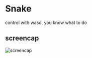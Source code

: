 # Snake

control with wasd, you know what to do

## screencap
![screencap](https://user-images.githubusercontent.com/45742534/79281055-52ffdd80-7eb2-11ea-82cc-6ae3d1829534.gif)
